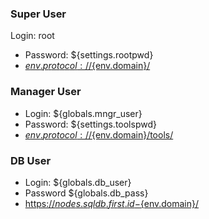 ### Super User 
Login: root
- Password: ${settings.rootpwd}
- [${env.protocol}://${env.domain}/](${env.protocol}://${env.domain}/) 

### Manager User 
- Login: ${globals.mngr_user}
- Password: ${settings.toolspwd}
- [${env.protocol}://${env.domain}/tools/](${env.protocol}://${env.domain}/tools/) 

### DB User 
- Login: ${globals.db_user}
- Password ${globals.db_pass}
- [https://${nodes.sqldb.first.id}-${env.domain}/](https://node${nodes.sqldb.first.id}-${env.domain}/) 
